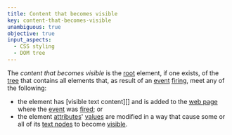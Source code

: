 ```yaml
---
title: Content that becomes visible
key: content-that-becomes-visible
unambiguous: true
objective: true
input_aspects:
  - CSS styling
  - DOM tree
---
```


The _content that becomes visible_ is the [root][] element, if one exists, of the [tree][] that contains all elements that, as result of an [event][] [firing][], meet any of the following:

- the element has [visible text content][] and is added to the [web page][] where the [event][] was [fired][firing]; or
- the element [attributes][]' [values][] are modified in a way that cause some or all of its [text nodes][] to become [visible][].

[attributes]: https://dom.spec.whatwg.org/#concept-attribute 'Definition of attribute'
[event]: https://dom.spec.whatwg.org/#concept-event 'Definition of event'
[firing]: https://dom.spec.whatwg.org/#concept-event-fire 'Definition of event firing'
[root]: https://dom.spec.whatwg.org/#concept-tree-root 'Definition of root'
[text nodes]: https://dom.spec.whatwg.org/#text 'Definition of DOM text'
[tree]: https://dom.spec.whatwg.org/#concept-tree 'Definition of tree'
[values]: https://dom.spec.whatwg.org/#concept-attribute-value 'Definition of attribute value'
[visible]: #visible 'Definition of visible'
[web page]: #web-page-html 'Definition of web page'